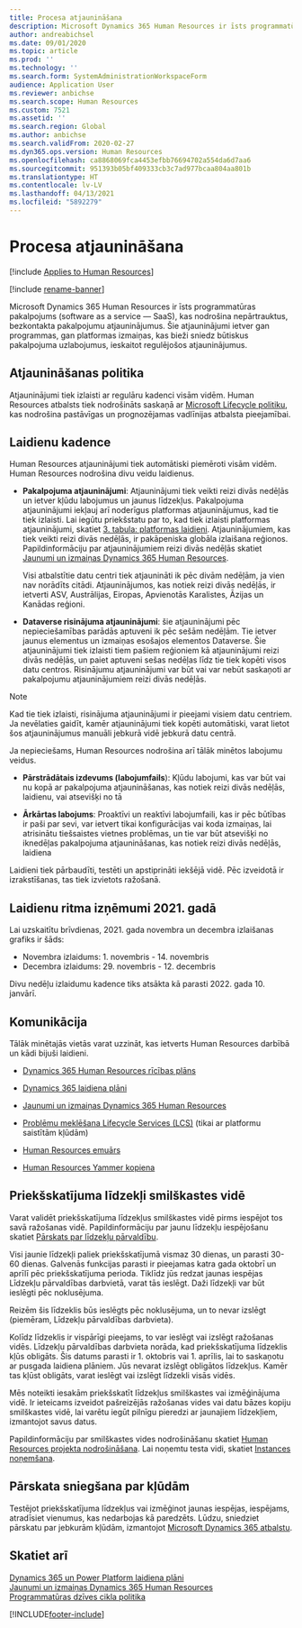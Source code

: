 ```yaml
---
title: Procesa atjaunināšana
description: Microsoft Dynamics 365 Human Resources ir īsts programmatūras pakalpojums (software as a service — SaaS), kas nodrošina nepārtrauktus, bezkontakta pakalpojumu atjauninājumus lietojumprogrammu un platformu izmaiņām.
author: andreabichsel
ms.date: 09/01/2020
ms.topic: article
ms.prod: ''
ms.technology: ''
ms.search.form: SystemAdministrationWorkspaceForm
audience: Application User
ms.reviewer: anbichse
ms.search.scope: Human Resources
ms.custom: 7521
ms.assetid: ''
ms.search.region: Global
ms.author: anbichse
ms.search.validFrom: 2020-02-27
ms.dyn365.ops.version: Human Resources
ms.openlocfilehash: ca8868069fca4453efbb76694702a554da6d7aa6
ms.sourcegitcommit: 951393b05bf409333cb3c7ad977bcaa804aa801b
ms.translationtype: HT
ms.contentlocale: lv-LV
ms.lasthandoff: 04/13/2021
ms.locfileid: "5892279"
---
```

# <a name="update-process"></a>Procesa atjaunināšana

[!include [Applies to Human Resources](../includes/applies-to-hr.md)]

[!include [rename-banner](~/includes/cc-data-platform-banner.md)]

Microsoft Dynamics 365 Human Resources ir īsts programmatūras pakalpojums (software as a service — SaaS), kas nodrošina nepārtrauktus, bezkontakta pakalpojumu atjauninājumus. Šie atjauninājumi ietver gan programmas, gan platformas izmaiņas, kas bieži sniedz būtiskus pakalpojuma uzlabojumus, ieskaitot regulējošos atjauninājumus.

## <a name="update-policy"></a>Atjaunināšanas politika

Atjauninājumi tiek izlaisti ar regulāru kadenci visām vidēm. Human Resources atbalsts tiek nodrošināts saskaņā ar [Microsoft Lifecycle politiku](https://support.microsoft.com/hub/4095338/microsoft-lifecycle-policy), kas nodrošina pastāvīgas un prognozējamas vadlīnijas atbalsta pieejamībai.

## <a name="release-cadence"></a>Laidienu kadence 

Human Resources atjauninājumi tiek automātiski piemēroti visām vidēm. Human Resources nodrošina divu veidu laidienus.

- **Pakalpojuma atjauninājumi**: Atjauninājumi tiek veikti reizi divās nedēļās un ietver kļūdu labojumus un jaunus līdzekļus. Pakalpojuma atjauninājumi iekļauj arī noderīgus platformas atjauninājumus, kad tie tiek izlaisti. Lai iegūtu priekšstatu par to, kad tiek izlaisti platformas atjauninājumi, skatiet [3. tabula: platformas laidieni](../fin-ops-core/dev-itpro/migration-upgrade/versions-update-policy.md#table-3-platform-releases). Atjauninājumiem, kas tiek veikti reizi divās nedēļās, ir pakāpeniska globāla izlaišana reģionos. Papildinformāciju par atjauninājumiem reizi divās nedēļās skatiet [Jaunumi un izmaiņas Dynamics 365 Human Resources](hr-admin-whats-new.md).

    Visi atbalstītie datu centri tiek atjaunināti ik pēc divām nedēļām, ja vien nav norādīts citādi. Atjauninājumos, kas notiek reizi divās nedēļās, ir ietverti ASV, Austrālijas, Eiropas, Apvienotās Karalistes, Āzijas un Kanādas reģioni. 

- **Dataverse risinājuma atjauninājumi**: šie atjauninājumi pēc nepieciešamības parādās aptuveni ik pēc sešām nedēļām. Tie ietver jaunus elementus un izmaiņas esošajos elementos Dataverse. Šie atjauninājumi tiek izlaisti tiem pašiem reģioniem kā atjauninājumi reizi divās nedēļās, un paiet aptuveni sešas nedēļas līdz tie tiek kopēti visos datu centros. Risinājumu atjauninājumi var būt vai var nebūt saskaņoti ar pakalpojumu atjauninājumiem reizi divās nedēļās.

> [!NOTE]
> Kad tie tiek izlaisti, risinājuma atjauninājumi ir pieejami visiem datu centriem. Ja nevēlaties gaidīt, kamēr atjauninājumi tiek kopēti automātiski, varat lietot šos atjauninājumus manuāli jebkurā vidē jebkurā datu centrā.

Ja nepieciešams, Human Resources nodrošina arī tālāk minētos labojumu veidus.

- **Pārstrādātais izdevums (labojumfails**): Kļūdu labojumi, kas var būt vai nu kopā ar pakalpojuma atjaunināšanas, kas notiek reizi divās nedēļās, laidienu, vai atsevišķi no tā

- **Ārkārtas labojums**: Proaktīvi un reaktīvi labojumfaili, kas ir pēc būtības ir paši par sevi, var ietvert tikai konfigurācijas vai koda izmaiņas, lai atrisinātu tiešsaistes vietnes problēmas, un tie var būt atsevišķi no iknedēļas pakalpojuma atjaunināšanas, kas notiek reizi divās nedēļās, laidiena

Laidieni tiek pārbaudīti, testēti un apstiprināti iekšējā vidē. Pēc izveidotā ir izrakstīšanas, tas tiek izvietots ražošanā.

## <a name="release-cadence-exceptions-in-2021"></a>Laidienu ritma izņēmumi 2021. gadā

Lai uzskaitītu brīvdienas, 2021. gada novembra un decembra izlaišanas grafiks ir šāds:

- Novembra izlaidums: 1. novembris - 14. novembris
- Decembra izlaidums: 29. novembris - 12. decembris
 
Divu nedēļu izlaidumu kadence tiks atsākta kā parasti 2022. gada 10. janvārī.

## <a name="communications"></a>Komunikācija

Tālāk minētajās vietās varat uzzināt, kas ietverts Human Resources darbībā un kādi bijuši laidieni.

- [Dynamics 365 Human Resources rīcības plāns](https://dynamics.microsoft.com/roadmap/human-resources/)

- [Dynamics 365 laidiena plāni](/dynamics365/release-plans/)

- [Jaunumi un izmaiņas Dynamics 365 Human Resources](hr-admin-whats-new.md)

- [Problēmu meklēšana Lifecycle Services (LCS)](../fin-ops-core/dev-itpro/lifecycle-services/issue-search-lcs.md) (tikai ar platformu saistītām kļūdām)

- [Human Resources emuārs](https://community.dynamics.com/365/talent/b/dynamics365fortalent)

- [Human Resources Yammer kopiena](https://www.yammer.com/dynamicsaxfeedbackprograms/#/threads/inGroup?type=in_group&feedId=10542230)

## <a name="preview-features-in-a-sandbox-environment"></a>Priekšskatījuma līdzekļi smilškastes vidē

Varat validēt priekšskatījuma līdzekļus smilškastes vidē pirms iespējot tos savā ražošanas vidē. Papildinformāciju par jaunu līdzekļu iespējošanu skatiet [Pārskats par līdzekļu pārvaldību](../fin-ops-core/fin-ops/get-started/feature-management/feature-management-overview.md).

Visi jaunie līdzekļi paliek priekšskatījumā vismaz 30 dienas, un parasti 30-60 dienas. Galvenās funkcijas parasti ir pieejamas katra gada oktobrī un aprīlī pēc priekšskatījuma perioda. Tiklīdz jūs redzat jaunas iespējas Līdzekļu pārvaldības darbvietā, varat tās ieslēgt. Daži līdzekļi var būt ieslēgti pēc noklusējuma.

Reizēm šis līdzeklis būs ieslēgts pēc noklusējuma, un to nevar izslēgt (piemēram, Līdzekļu pārvaldības darbvieta).

Kolīdz līdzeklis ir vispārīgi pieejams, to var ieslēgt vai izslēgt ražošanas vidēs. Līdzekļu pārvaldības darbvieta norāda, kad priekšskatījuma līdzeklis kļūs obligāts. Šis datums parasti ir 1. oktobris vai 1. aprīlis, lai to saskaņotu ar pusgada laidiena plāniem. Jūs nevarat izslēgt obligātos līdzekļus. Kamēr tas kļūst obligāts, varat ieslēgt vai izslēgt līdzekli visās vidēs.

Mēs noteikti iesakām priekšskatīt līdzekļus smilškastes vai izmēģinājuma vidē. Ir ieteicams izveidot pašreizējās ražošanas vides vai datu bāzes kopiju smilškastes vidē, lai varētu iegūt pilnīgu pieredzi ar jaunajiem līdzekļiem, izmantojot savus datus.

Papildinformāciju par smilškastes vides nodrošināšanu skatiet [Human Resources projekta nodrošināšana](hr-admin-setup-provision.md). Lai noņemtu testa vidi, skatiet [Instances noņemšana](hr-admin-setup-remove-instance.md#remove-a-test-drive-environment). 

## <a name="report-bugs"></a>Pārskata sniegšana par kļūdām

Testējot priekšskatījuma līdzekļus vai izmēģinot jaunas iespējas, iespējams, atradīsiet vienumus, kas nedarbojas kā paredzēts. Lūdzu, sniedziet pārskatu par jebkurām kļūdām, izmantojot [Microsoft Dynamics 365 atbalstu](https://dynamics.microsoft.com/support/).

## <a name="see-also"></a>Skatiet arī

[Dynamics 365 un Power Platform laidiena plāni](/dynamics365/release-plans)</br>
[Jaunumi un izmaiņas Dynamics 365 Human Resources](hr-admin-whats-new.md)</br>
[Programmatūras dzīves cikla politika](../fin-ops-core/dev-itpro/migration-upgrade/versions-update-policy.md)



[!INCLUDE[footer-include](../includes/footer-banner.md)]